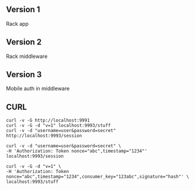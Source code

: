 ## Version 1

Rack app

## Version 2

Rack middleware

## Version 3

Mobile auth in middleware

## CURL

`curl -v -G http://localhost:9991`  
`curl -v -G -d "v=1" localhost:9993/stuff`  
`curl -v -d "username=user&password=secret" http://localhost:9993/session`  
```
curl -v -d "username=user&password=secret" \
-H 'Authorization: Token nonce="abc",timestamp="1234"' localhost:9993/session
```  
```
curl -v -G -d "v=1" \
-H 'Authorization: Token nonce="abc",timestamp="1234",consumer_key="123abc",signature="hash"' \
localhost:9993/stuff
```

